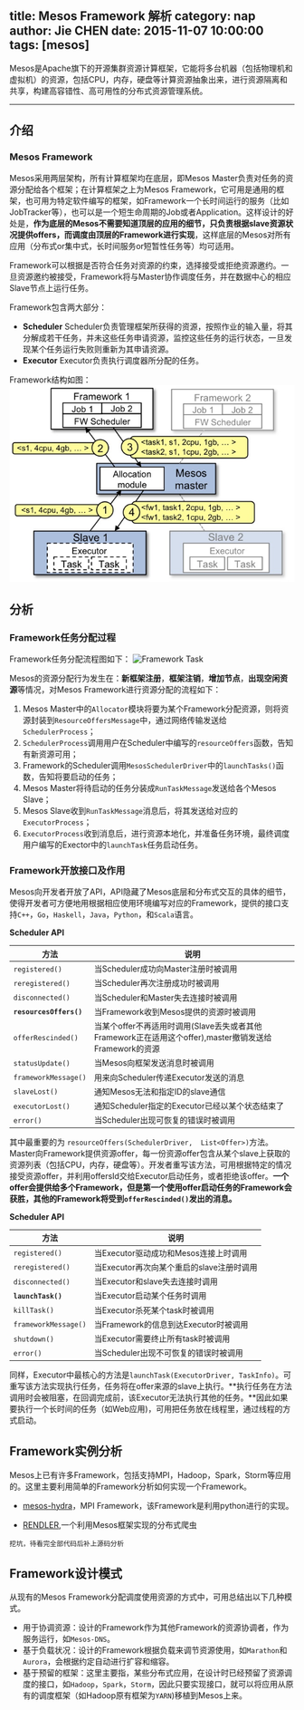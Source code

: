 title: Mesos Framework 解析
category: nap
author: Jie CHEN
date: 2015-11-07 10:00:00
tags: [mesos]
---

Mesos是Apache旗下的开源集群资源计算框架，它能将多台机器（包括物理机和虚拟机）的资源，包括CPU，内存，硬盘等计算资源抽象出来，进行资源隔离和共享，构建高容错性、高可用性的分布式资源管理系统。

<!--more-->

---

## 介绍

### Mesos Framework

Mesos采用两层架构，所有计算框架均在底层，即Mesos Master负责对任务的资源分配给各个框架；在计算框架之上为Mesos Framework，它可用是通用的框架，也可用为特定软件编写的框架，如Framework一个长时间运行的服务（比如JobTracker等），也可以是一个短生命周期的Job或者Application。这样设计的好处是，**作为底层的Mesos不需要知道顶层的应用的细节，只负责根据slave资源状况提供offers，而调度由顶层的Framework进行实现**，这样底层的Mesos对所有应用（分布式or集中式，长时间服务or短暂性任务等）均可适用。

Framework可以根据是否符合任务对资源的约束，选择接受或拒绝资源邀约。一旦资源邀约被接受，Framework将与Master协作调度任务，并在数据中心的相应Slave节点上运行任务。

Framework包含两大部分：
	
* **Scheduler**	
	Scheduler负责管理框架所获得的资源，按照作业的输入量，将其分解成若干任务，并未这些任务申请资源，监控这些任务的运行状态，一旦发现某个任务运行失败则重新为其申请资源。
* **Executor** 
	Executor负责执行调度器所分配的任务。
	
Framework结构如图：
![Framework Structure](/images/mesos-arch.jpg)
<!-- http://cdn1.infoqstatic.com/statics_s2_20151020-0055-2/resource/articles/analyse-mesos-part-04/zh/resources/0604001.jpg -->
	
## 分析

### Framework任务分配过程

Framework任务分配流程图如下：
![Framework Task](http://s2.51cto.com/wyfs02/M01/09/F3/wKiom1LKbc-DCmXcAACKJCK6gs4287.jpg)

Mesos的资源分配行为发生在：**新框架注册**，**框架注销**，**增加节点**，**出现空闲资源**等情况，对Mesos Framework进行资源分配的流程如下：

1.  Mesos Master中的`Allocator`模块将要为某个Framework分配资源，则将资源封装到`ResourceOffersMessage`中，通过网络传输发送给`SchedulerProcess`；
2.  `SchedulerProcess`调用用户在Scheduler中编写的`resourceOffers`函数，告知有新资源可用；
3.  Framework的Scheduler调用`MesosSchedulerDriver`中的`launchTasks()`函数，告知将要启动的任务；
4.  Mesos Master将待启动的任务分装成`RunTaskMessage`发送给各个Mesos Slave；
5.  Mesos Slave收到`RunTaskMessage`消息后，将其发送给对应的`ExecutorProcess`；
6.  `ExecutorProcess`收到消息后，进行资源本地化，并准备任务环境，最终调度用户编写的Exector中的`launchTask`任务启动任务。

### Framework开放接口及作用

Mesos向开发者开放了API，API隐藏了Mesos底层和分布式交互的具体的细节，使得开发者可方便地用根据相应使用环境编写对应的Framework，提供的接口支持`C++`，`Go`，`Haskell`，`Java`，`Python`，和`Scala`语言。

**Scheduler API**

| 方法                   | 说明                                   |
| -                      | -                                      |
| `registered()`         | 当Scheduler成功向Master注册时被调用    |
| `reregistered()`       | 当Scheduler再次注册成功时被调用        |
| `disconnected()`       | 当Scheduler和Master失去连接时被调用    |
| **`resourcesOffers()`**| 当Framework收到Mesos提供的资源时被调用 |
| `offerRescinded()`     | 当某个offer不再适用时调用(Slave丢失或者其他Framework正在适用这个offer),master撤销发送给Framework的资源 |
| `statusUpdate()`       | 当Mesos向框架发送消息时被调用          |
| `frameworkMessage()`   | 用来向Scheduler传递Executor发送的消息  |
| `slaveLost()`          | 通知Mesos无法和指定ID的slave通信       |
| `executorLost()`       | 通知Scheduler指定的Executor已经以某个状态结束了 |
| `error()`              | 当Scheduler出现可恢复的错误时被调用    |

其中最重要的为
`resourceOffers(SchedulerDriver,  List<Offer>)`方法。Master向Framework提供资源offer，每一份资源offer包含从某个slave上获取的资源列表（包括CPU，内存，硬盘等）。开发者重写该方法，可用根据特定的情况接受资源offer，并利用offersId交给Executor启动任务，或者拒绝该offer。**一个offer会提供给多个Framework，但是第一个使用offer启动任务的Framework会获胜，其他的Framework将受到`offerRescinded()`发出的消息。**

**Scheduler API**

| 方法                   | 说明                                      |
| -                      | -                                         |
| `registered()`         | 当Executor驱动成功和Mesos连接上时调用     | 
| `reregistered()`       | 当Executor再次向某个重启的slave注册时调用 |
| `disconnected()`       | 当Executor和slave失去连接时调用           |
| **`launchTask()`**     | 当Executor启动某个任务时调用              |
| `killTask()`           | 当Executor杀死某个task时被调用            |
| `frameworkMessage()`   | 当Framework的信息到达Executor时被调用     |
| `shutdown()`           | 当Executor需要终止所有task时被调用        |
| `error()`              | 当Scheduler出现不可恢复的错误时被调用     |

同样，Executor中最核心的方法是`launchTask(ExecutorDriver, TaskInfo)`。可重写该方法实现执行任务，任务将在offer来源的slave上执行。**执行任务在方法调用时会被阻塞，在回调完成前，该Executor无法执行其他的任务。**因此如果要执行一个长时间的任务（如Web应用)，可用把任务放在线程里，通过线程的方式启动。

## Framework实例分析

Mesos上已有许多Framework，包括支持MPI，Hadoop，Spark，Storm等应用的。这里主要利用简单的Framework分析如何实现一个Framework。

* [mesos-hydra](https://github.com/mesosphere/mesos-hydra)，MPI Framework，该Framework是利用python进行的实现。

* [RENDLER](https://github.com/mesosphere/RENDLER),一个利用Mesos框架实现的分布式爬虫

```
挖坑，待看完全部代码后补上源码分析
```

## Framework设计模式
从现有的Mesos Framework分配调度使用资源的方式中，可用总结出以下几种模式。

* 用于协调资源：设计的Framework作为其他Framework的资源协调者，作为服务运行，如`Mesos-DNS`。
* 基于负载状况：设计的Framework根据负载来调节资源使用，如`Marathon`和`Aurora`，会根据约定自动进行扩容和缩容。
* 基于预留的框架：这里主要指，某些分布式应用，在设计时已经预留了资源调度的接口，如`Hadoop`，`Spark`，`Storm`，因此只要实现接口，就可以将应用从原有的调度框架（如Hadoop原有框架为`YARN`)移植到Mesos上来。